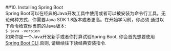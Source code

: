 ##10. Installing Spring Boot  
Spring Boot可以在经典的Java开发工具中使用或者可以被安装为命令行工具。无论何种方式，你需要Java SDK 1.8版本或者更高。在开始学习前，你必须
通过以下命令检查你当前的Java版本:  
`$ java -version`  
如果你是一个Java开发新手或者你打算试验Spring Boot, 你会首先想要使用[Spring Boot CLI](10.2.Installing%20the%20Spring%20Boot%20CLI.md).否则,
请继续往下读经典安装指令.
